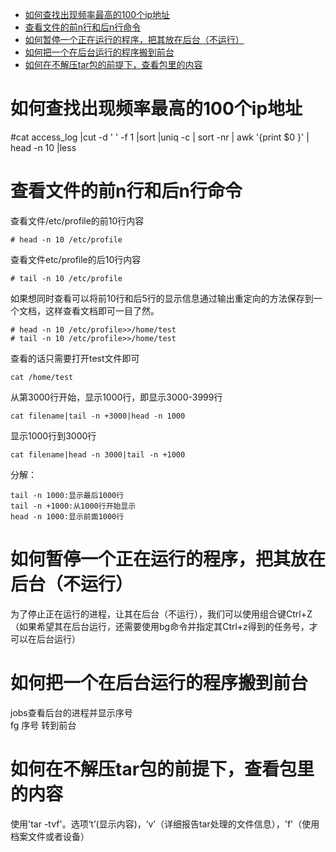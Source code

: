 * [如何查找出现频率最高的100个ip地址](#如何查找出现频率最高的100个ip地址)
* [查看文件的前n行和后n行命令](#查看文件的前n行和后n行命令)
* [如何暂停一个正在运行的程序，把其放在后台（不运行）](#如何暂停一个正在运行的程序把其放在后台不运行)
* [如何把一个在后台运行的程序搬到前台](#如何把一个在后台运行的程序搬到前台)
* [如何在不解压tar包的前提下，查看包里的内容](#如何在不解压tar包的前提下查看包里的内容)




# 如何查找出现频率最高的100个ip地址
#cat access_log |cut -d ' ' -f 1 |sort |uniq -c | sort -nr | awk '{print $0 }' | head -n 10 |less

# 查看文件的前n行和后n行命令
查看文件/etc/profile的前10行内容
```
# head -n 10 /etc/profile
```
查看文件etc/profile的后10行内容
```
# tail -n 10 /etc/profile
```
如果想同时查看可以将前10行和后5行的显示信息通过输出重定向的方法保存到一个文档，这样查看文档即可一目了然。
```
# head -n 10 /etc/profile>>/home/test
# tail -n 10 /etc/profile>>/home/test
```
查看的话只需要打开test文件即可
```
cat /home/test
```
从第3000行开始，显示1000行，即显示3000-3999行
```
cat filename|tail -n +3000|head -n 1000
```
显示1000行到3000行
```
cat filename|head -n 3000|tail -n +1000
```
分解：  
```
tail -n 1000:显示最后1000行
tail -n +1000:从1000行开始显示
head -n 1000:显示前面1000行
```

# 如何暂停一个正在运行的程序，把其放在后台（不运行）
为了停止正在运行的进程，让其在后台（不运行），我们可以使用组合键Ctrl+Z（如果希望其在后台运行，还需要使用bg命令并指定其Ctrl+z得到的任务号，才可以在后台运行）

# 如何把一个在后台运行的程序搬到前台
jobs查看后台的进程并显示序号  
fg 序号 转到前台

# 如何在不解压tar包的前提下，查看包里的内容
使用'tar -tvf'。选项‘t’(显示内容)，‘v’（详细报告tar处理的文件信息），'f'（使用档案文件或者设备）

